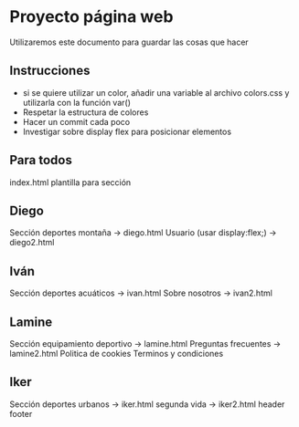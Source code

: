 # Proyecto página web
Utilizaremos este documento para guardar las cosas que hacer

## Instrucciones
- si se quiere utilizar un color, añadir una variable al archivo colors.css y utilizarla con la función var()
- Respetar la estructura de colores
- Hacer un commit cada poco
- Investigar sobre display flex para posicionar elementos

## Para todos
index.html
plantilla para sección
## Diego
Sección deportes montaña -> diego.html
Usuario (usar display:flex;) -> diego2.html
## Iván
Sección deportes acuáticos -> ivan.html
Sobre nosotros -> ivan2.html
## Lamine
Sección equipamiento deportivo -> lamine.html
Preguntas frecuentes -> lamine2.html
Politica de cookies
Terminos y condiciones 
## Iker
Sección deportes urbanos -> iker.html
segunda vida -> iker2.html
header
footer
